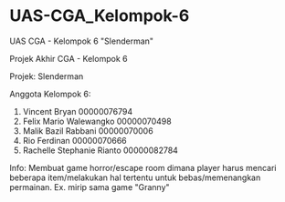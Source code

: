 # UAS-CGA_Kelompok-6
UAS CGA - Kelompok 6 "Slenderman"

Projek Akhir CGA - Kelompok 6

Projek: Slenderman

Anggota Kelompok 6:
1. Vincent Bryan 00000076794
2. Felix Mario Walewangko 00000070498
3. Malik Bazil Rabbani 00000070006
4. Rio Ferdinan 00000070666
5. Rachelle Stephanie Rianto 00000082784

Info:
Membuat game horror/escape room dimana player harus mencari beberapa item/melakukan hal tertentu untuk bebas/memenangkan permainan.
Ex. mirip sama game "Granny"

